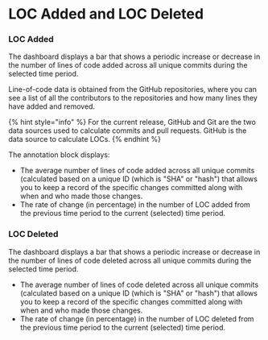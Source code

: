 # LOC Added and LOC Deleted

### LOC Added

The dashboard displays a bar that shows a periodic increase or decrease in the number of lines of code added across all unique commits during the selected time period.&#x20;

Line-of-code data is obtained from the GitHub repositories, where you can see a list of all the contributors to the repositories and how many lines they have added and removed.

{% hint style="info" %}
For the current release, GitHub and Git are the two data sources used to calculate commits and pull requests. GitHub is the data source to calculate LOCs.&#x20;
{% endhint %}

The annotation block displays:

* The average number of lines of code added across all unique commits (calculated based on a unique ID (which is "SHA" or "hash") that allows you to keep a record of the specific changes committed along with when and who made those changes.
* The rate of change (in percentage) in the number of LOC added from the previous time period to the current (selected) time period.

### LOC Deleted

The dashboard displays a bar that shows a periodic increase or decrease in the number of lines of code deleted across all unique commits during the selected time period.&#x20;

* The average number of lines of code deleted across all unique commits (calculated based on a unique ID (which is "SHA" or "hash") that allows you to keep a record of the specific changes committed along with when and who made those changes.
* The rate of change (in percentage) in the number of LOC deleted from the previous time period to the current (selected) time period.

